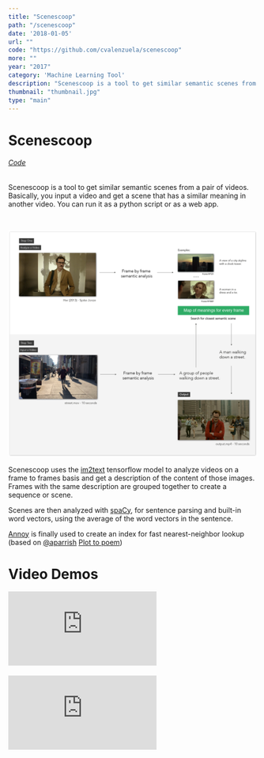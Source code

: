 ```yaml
---
title: "Scenescoop"
path: "/scenescoop"
date: '2018-01-05'
url: ""
code: "https://github.com/cvalenzuela/scenescoop"
more: ""
year: "2017"
category: 'Machine Learning Tool'
description: "Scenescoop is a tool to get similar semantic scenes from a pair of videos. Basically, you input a video and get a scene that has a similar meaning in another video. You can run it as a python script or as a web app."
thumbnail: "thumbnail.jpg"
type: "main"
---
```


# Scenescoop

<a href='https://github.com/cvalenzuela/scenescoop'><h6>Code</h6></a>

Scenescoop is a tool to get similar semantic scenes from a pair of videos. Basically, you input a video and get a scene that has a similar meaning in another video. You can run it as a python script or as a web app.

<br/>

![description](./description.png)


Scenescoop uses the [im2text](https://github.com/tensorflow/models/tree/master/research/im2txt) tensorflow model to analyze videos on a frame to frames basis and get a description of the content of those images. Frames with the same description are grouped together to create a sequence or scene. 

Scenes are then analyzed with [spaCy](https://spacy.io/), for sentence parsing and built-in word vectors, using the average of the word vectors in the sentence. 

[Annoy](https://github.com/spotify/annoy) is finally used to create an index for fast nearest-neighbor lookup (based on [@aparrish](https://github.com/aparrish) [Plot to poem](https://github.com/aparrish/plot-to-poem/blob/master/plot-to-poem.ipynb))

# Video Demos

<div class="videoWrapper">
  <iframe src="https://www.youtube.com/embed/aaYVMsMMEjc?rel=0" frameborder="0" allow="autoplay; encrypted-media" allowfullscreen></iframe>
</div>
<br />
<div class="videoWrapper">
<iframe src="https://www.youtube.com/embed/ZF5W_tcnF4s" frameborder="0" allow="autoplay; encrypted-media" allowfullscreen></iframe>
</div>
